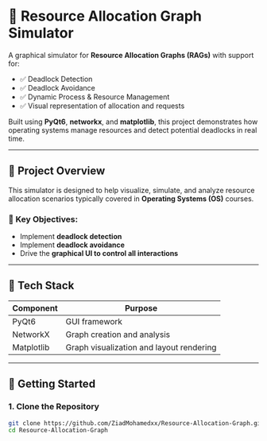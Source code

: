 # 🔄 Resource Allocation Graph Simulator

A graphical simulator for **Resource Allocation Graphs (RAGs)** with support for:
- ✅ Deadlock Detection
- ✅ Deadlock Avoidance
- ✅ Dynamic Process & Resource Management
- ✅ Visual representation of allocation and requests

Built using **PyQt6**, **networkx**, and **matplotlib**, this project demonstrates how operating systems manage resources and detect potential deadlocks in real time.

---

## 📌 Project Overview

This simulator is designed to help visualize, simulate, and analyze resource allocation scenarios typically covered in **Operating Systems (OS)** courses.

### 🎯 Key Objectives:
- Implement **deadlock detection**
- Implement **deadlock avoidance**
- Drive the **graphical UI to control all interactions**

---

## 🧰 Tech Stack

| Component      | Purpose                                 |
|----------------|-----------------------------------------|
| PyQt6          | GUI framework                           |
| NetworkX       | Graph creation and analysis              |
| Matplotlib     | Graph visualization and layout rendering |

---

## 🚀 Getting Started

### 1. Clone the Repository

```bash
git clone https://github.com/ZiadMohamedxx/Resource-Allocation-Graph.git
cd Resource-Allocation-Graph
